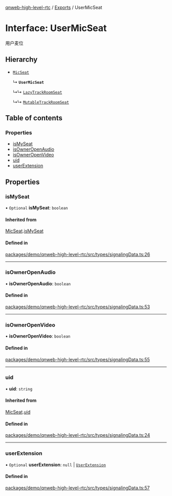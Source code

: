 [qnweb-high-level-rtc](../README.md) / [Exports](../modules.md) / UserMicSeat

# Interface: UserMicSeat

用户麦位

## Hierarchy

- [`MicSeat`](MicSeat.md)

  ↳ **`UserMicSeat`**

  ↳↳ [`LazyTrackRoomSeat`](LazyTrackRoomSeat.md)

  ↳↳ [`MutableTrackRoomSeat`](MutableTrackRoomSeat.md)

## Table of contents

### Properties

- [isMySeat](UserMicSeat.md#ismyseat)
- [isOwnerOpenAudio](UserMicSeat.md#isowneropenaudio)
- [isOwnerOpenVideo](UserMicSeat.md#isowneropenvideo)
- [uid](UserMicSeat.md#uid)
- [userExtension](UserMicSeat.md#userextension)

## Properties

### isMySeat

• `Optional` **isMySeat**: `boolean`

#### Inherited from

[MicSeat](MicSeat.md).[isMySeat](MicSeat.md#ismyseat)

#### Defined in

[packages/demo/qnweb-high-level-rtc/src/types/signalingData.ts:26](https://github.com/Spencer17x/solutions/blob/84e2f808/Frontend/front-end-solutions/packages/demo/qnweb-high-level-rtc/src/types/signalingData.ts#L26)

___

### isOwnerOpenAudio

• **isOwnerOpenAudio**: `boolean`

#### Defined in

[packages/demo/qnweb-high-level-rtc/src/types/signalingData.ts:53](https://github.com/Spencer17x/solutions/blob/84e2f808/Frontend/front-end-solutions/packages/demo/qnweb-high-level-rtc/src/types/signalingData.ts#L53)

___

### isOwnerOpenVideo

• **isOwnerOpenVideo**: `boolean`

#### Defined in

[packages/demo/qnweb-high-level-rtc/src/types/signalingData.ts:55](https://github.com/Spencer17x/solutions/blob/84e2f808/Frontend/front-end-solutions/packages/demo/qnweb-high-level-rtc/src/types/signalingData.ts#L55)

___

### uid

• **uid**: `string`

#### Inherited from

[MicSeat](MicSeat.md).[uid](MicSeat.md#uid)

#### Defined in

[packages/demo/qnweb-high-level-rtc/src/types/signalingData.ts:24](https://github.com/Spencer17x/solutions/blob/84e2f808/Frontend/front-end-solutions/packages/demo/qnweb-high-level-rtc/src/types/signalingData.ts#L24)

___

### userExtension

• `Optional` **userExtension**: ``null`` \| [`UserExtension`](UserExtension.md)

#### Defined in

[packages/demo/qnweb-high-level-rtc/src/types/signalingData.ts:57](https://github.com/Spencer17x/solutions/blob/84e2f808/Frontend/front-end-solutions/packages/demo/qnweb-high-level-rtc/src/types/signalingData.ts#L57)
